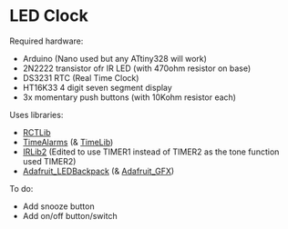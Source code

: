 # LED Clock

Required hardware:
- Arduino (Nano used but any ATtiny328 will work)
- 2N2222  transistor ofr IR LED (with 470ohm resistor on base)
- DS3231 RTC (Real Time Clock)
- HT16K33 4 digit seven segment display
- 3x momentary push buttons (with 10Kohm resistor each)

Uses libraries:
- [RCTLib](https://github.com/adafruit/RTClib)
- [TimeAlarms](https://github.com/PaulStoffregen/TimeAlarms) (& [TimeLib](https://github.com/PaulStoffregen/Time))
- [IRLib2](https://github.com/cyborg5/IRLib2) (Edited to use TIMER1 instead of TIMER2 as the tone function used TIMER2)
- [Adafruit_LEDBackpack](https://github.com/adafruit/Adafruit_LED_Backpack) (& [Adafruit_GFX](https://github.com/adafruit/Adafruit-GFX-Library))

To do:
- Add snooze button
- Add on/off button/switch
